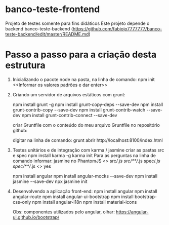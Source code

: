 # banco-teste-frontend

Projeto de testes somente para fins didáticos
Este projeto depende o backend banco-teste-backend (https://github.com/fabiojo7777777/banco-teste-backend/edit/master/README.md)

# Passo a passo para a criação desta estrutura
1. Inicializando o pacote node na pasta, na linha de comando:
    npm init 
		<<Informar os valores padrões e dar enter>>
    
2. Criando um servidor de arquivos estáticos com grunt:
	
	npm install grunt -g
	npm install grunt-copy-deps --save-dev
	npm install grunt-contrib-copy --save-dev
	npm install grunt-contrib-watch --save-dev
	npm install grunt-contrib-connect --save-dev

	criar Gruntfile com o conteúdo do meu arquivo Gruntfile no repositório github:
		
	digitar na linha de comando:
		grunt
	abrir http://localhost:8100/index.html		

3. Testes unitários e de integração com karma / jasmine
    criar as pastas src e spec
    npm install karma -g
    karma init
        Para as perguntas na linha de comando informar: 
            jasmine
            no
            PhantomJS
            <<dar enter>>
            src/*.js
            src/**/*.js
            spec/*.js
            spec/**/*.js
            <<dar enter>>
            yes

	npm install angular
    npm install angular-mocks --save-dev
    npm install jasmine --save-dev
    npx jasmine init

4. Desenvolvendo a aplicação front-end:
	npm install angular
	npm install angular-route
	npm install angular-ui-bootstrap
	npm install bootstrap-css-only
	npm install angular-i18n
	npm install material-icons
	
	Obs: componentes utilizados pelo angular, olhar: https://angular-ui.github.io/bootstrap/
